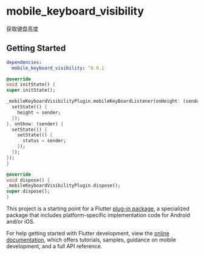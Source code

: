 # mobile_keyboard_visibility

获取键盘高度

## Getting Started

```yaml
dependencies:
  mobile_keyboard_visibility: ^0.0.1
```

```dart
@override
void initState() {
super.initState();

_mobileKeyboardVisibilityPlugin.mobileKeyBoardListener(onHeight: (sender) {
  setState(() {
    height = sender;
  });
}, onShow: (sender) {
  setState(() {
    setState(() {
      status = sender;
    });
  });
});
}

@override
void dispose() {
_mobileKeyboardVisibilityPlugin.dispose();
super.dispose();
}
```
This project is a starting point for a Flutter
[plug-in package](https://flutter.dev/developing-packages/),
a specialized package that includes platform-specific implementation code for
Android and/or iOS.

For help getting started with Flutter development, view the
[online documentation](https://flutter.dev/docs), which offers tutorials,
samples, guidance on mobile development, and a full API reference.

